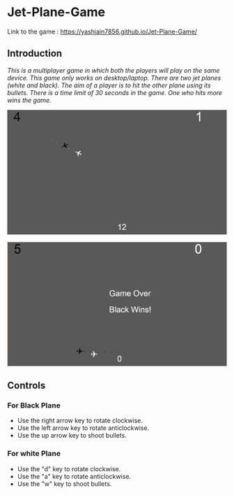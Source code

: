 # Jet-Plane-Game

Link to the game :  https://yashjain7856.github.io/Jet-Plane-Game/

## Introduction
*This is a multiplayer game in which both the players will play on the same device. This game only works on desktop/laptop. There are two jet planes (white and black). The aim of a player is to hit the other plane using its bullets. There is a time limit of 30 seconds in the game. One who hits more wins the game.*

![Demo Screenshot](/images/demoss.png)

![Demo Screenshot](/images/demoss1.png)

## Controls
### For Black Plane
* Use the right arrow key to rotate clockwise.
* Use the left arrow key to rotate anticlockwise.
* Use the up arrow key to shoot bullets.

### For white Plane
* Use the "d" key to rotate clockwise.
* Use the "a" key to rotate anticlockwise.
* Use the "w" key to shoot bullets.
